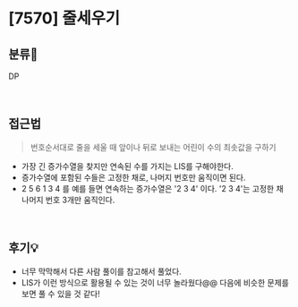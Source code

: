 # [7570] 줄세우기
## 분류💁

DP

</br>

## 접근법
> 번호순서대로 줄을 세울 때 앞이나 뒤로 보내는 어린이 수의 최솟값을 구하기
- 가장 긴 증가수열을 찾지만 연속된 수를 가지는 LIS를 구해야한다.
- 증가수열에 포함된 수들은 고정한 채로, 나머지 번호만 움직이면 된다. 
- 2 5 6 1 3 4 를 예를 들면 연속하는 증가수열은 '2 3 4' 이다. '2 3 4'는 고정한 채 나머지 번호 3개만 움직인다.

</br>

## 후기💡
- 너무 막막해서 다른 사람 풀이를 참고해서 풀었다.
- LIS가 이런 방식으로 활용될 수 있는 것이 너무 놀라웠다@@ 다음에 비슷한 문제를 보면 풀 수 있을 것 같다!
